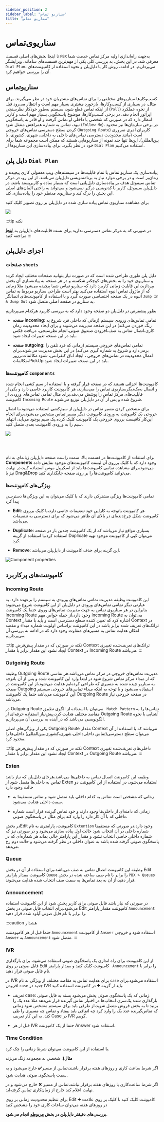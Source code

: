 ```yaml
---
sidebar_position: 2
sidebar_label: "سناریو تماس"
title: "سناریو تماس"
---
```



# سناریوی‌تماس

تا اینجا بخش‌های اصلی قسمت `PBX` به‌جهت راه‌اندازی اولیه مرکز تماس خدمت شما معرفی شد. در این بخش، به بررسی کلی یکی از مهم‌ترین قسمت‌های سامانه، ویرایشگر `Dial Plan`، می‌پردازیم. در ادامه، روش کار با دایل‌پلن و نحوه استفاده از کامپوننت‌های آن را بررسی خواهیم کرد.

## سناریو‌تماس

کسب‌وکارها سناریوهای مختلفی را برای تماس‌های مشتریان خود در نظر می‌گیرند. برای مثال، در بسیاری از کسب‌وکارها، بازخورد مشتری بسیار مهم است و انتظار می‌رود قبل از اینکه تماس قطع شود، سیستم به‌طور خودکار نظرسنجی (`Poll`) از نحوه عملکرد اپراتور انجام دهد. در برخی کسب‌وکارها، موضوع پاسخگویی بسیار مهم است و کاربر انتظار دارد که در صورتی که شخصی با داخلی او تماس گرفت و او قادر به پاسخگویی نبود، تماس به شماره همراهش منتقل شود (`Follow Me`). در برخی سازمان‌ها نیز محدود کردن سطح دسترسی تماس‌های خروجی (`Outgoing Route`) کاربران امری ضروری است (مانند محدودیت دسترسی تماس‌های داخلی به داخلی، شهری، کشوری، یا بین‌المللی). این‌ها تنها چند نمونه از سناریوهایی هستند که ممکن است مجموعه شما برای خود در نظر بگیرد. برای پیاده‌سازی این سناریوها از `Dial Plan` استفاده می‌کنیم.



## دایل پلن `Dial Plan`

پیاده‌سازی یک سناریو تماس با تمام قابلیت‌ها در سیستم‌های ویپ معمولی کاری پیچیده و زمان‌بر است و در برخی موارد نیاز به برنامه‌نویسی دایل‌پلن می‌باشد. از این رو، در مرکز تماس سیموتل هدف بر پیاده‌سازی دایل‌پلنی است که بسیار ساده و کاربرپسند باشد. در دایل‌پلن سیموتل، کاربر با کدنویسی درگیر نمی‌شود و می‌تواند به راحتی المان‌های اصلی این بخش را درک کند و سناریوی مدنظر خود را پیاده‌سازی کند.

برای مشاهده سناریوی تماس پیاده سازی شده در دایل‌پلن بر روی تصویر کلیک کنید 

<a href='https://dialplan.mysup.ir/live/plan/uypn9ij1gu5molptuffpoe9tbx776smhwcnxo19elb3sidznc8' target='_blank'><img src='https://dialplan.mysup.ir/live/thumb/uypn9ij1gu5molptuffpoe9tbx776smhwcnxo19elb3sidznc8/plan.png' /></a>

:::tip نکته

در صورتی که به مرکز تماس دسترسی ندارید برای تست قابلیت‌های دایل‌پلن به **[اینجا](https://dialplan.mysup.ir)** مراجعه کنید
:::

## اجزای دایل‌پلن



### صفحات `sheets`

دایل پلن طوری طراحی شده است که در صورت نیاز بتوانید صفحات مختلف ایجاد کرده و سناریوی خود را به بخش‌های کوچکتر شکسته و در هر صفحه به پیاده‌سازی آن بخش بپردازید،این 
قابلیت زمانی کاربرد دارد که سناریو تماس شما پیچیده می‌شود مثلا زمانی که از ماژول تماس انبوه استفاده می‌کنید بهتر است طراحی سناریو مربوط به تماس انبوه در یک صفحه اختصاصی 
صورت گیرد و با استفاده از کامپوننت‌های اتصالگر `Jump In & Jump Out`  به سناریو در صفحه اصلی متصل شود.

بطور پیشفرض در دایل‌پلن دو صفحه وجود دارد که به بررسی کاربرد هرکدام می‌پردازیم

- **صفحه incoming**: تمامی تماس‌های ورودی سیستم (زمانی که داخلی فرد شروع به زنگ خوردن می‌کند) در این صفحه مدیریت می‌شوند و برای ایجاد محدودیت زمان‌ کاری،اتصال تماس به صف،افزودن صندوق صوتی،انجام نظرسنجی،
 دریافت فکس باید در این صفحه تغییرات ایجاد شود.
 
- **صفحه outgoing**: تمامی تماس‌های خروجی سیستم (زمانی که فرد تلفن را برمی‌دارد و شروع به شماره گیری می‌کند) در این بخش مدیریت می‌شوند،برای اعمال محدودیت در تماس‌های خروجی ، 
ایجاد اتاق کنفرانس، شنود مکالمات،رزور مکالمات،PickUp باید در این صفحه تغییرات ایجاد شود.


### کامپوننت‌ها `components`

کامپوننت‌ها اجزائی هستند که در صفحه قرار گرفته و با استفاده از سیم کشی انجام شده و اتصال به‌یک‌دیگرسناریوی تماس را می‌سازند، هر کامپوننت کاربرد خاصی دارد 
و یکی از قابلیت‌های مرکز تماس را پوشش می‌دهد،برای مثال تمامی تماس‌های ورودی از کامپوننت `Incoming Route` شروع شده و پس از آن در دایل‌پلن توزیع می‌شوند.


برای مشخص کردن مسیر تماس در دایل‌پلن از سیم‌کشی استفاده می‌شود،با اتصال خروجی یک کامپوننت به ورودی کامپوننت دیگر مسیر تماس مشخص می‌شود،برای انجام این‌کار کافیست برروی 
خروجی یک کامپوننت کلیک کرده،یک سیم بوجود می‌آید، انتهای سیم را به ورودی کامپوننت بعدی متصل کنید.

<a href='https://dialplan.mysup.ir/live/plan/r7fpc1ug4qwvn59lnfeel9dknp18wyutp1niwu54o2y193z6vy' target='_blank'><img src='https://dialplan.mysup.ir/live/thumb/r7fpc1ug4qwvn59lnfeel9dknp18wyutp1niwu54o2y193z6vy/plan.png' /></a>

<br/>
<br/>

برای استفاده از کامپوننت‌ها در قسمت ‌بالا، سمت راست صفحه دایل‌پلن زبانه‌ای به نام **Components** وجود دارد که با کلیک بر‌روی
آن لیست کامپوننت‌های موجود نمایش داده می‌شود،برای مشاهده تمامی کامپوننت‌ها باید از اسکرول موس استفاده کنید،در نهایت نیز 
با Drag&Drop می‌توانید کامپوننت‌ها را بر روی‌ صفحه جایگذاری کنید.


### ویژگی‌های کامپوننت‌ها 

تمامی کامپوننت‌ها ویژگی مشترکی دارند که با کلیک می‌توان به این ویژگی‌ها دسترسی پیدا کرد

- **Edit**: هر کامپوننت باتوجه به کارایی خود تنضیمات خاصی دارد،با کلیک برروی کامپوننت شکل چرخ‌دنده‌ای در بالای آن ظاهر می‌شود که برای دسترسی به تنضیمات می‌باشد.

- **Duplicate**: بسیاری مواقع نیاز می‌باشد که از یک کامپوننت چندین بار در صفحه استفاده کرد،با استفاده از گزینه Duplicate می‌توان کپی از کامپوننت موجود تهیه کرد.

- **Remove**: این گزینه برای حذف کامپوننت از دایل‌پلن می‌باشد.

![Component properties](/img/compontnetprop.png)



## کامپوننت‌های پرکاربرد

### Incoming Route

این کامپوننت وظیفه  مدیریت تمامی تماس‌های ورودی به سیستم را‌ برعهده دارد. به عبارتی دیگر تمامی تماس‌های ورودی در دایل‌پلن از این کامپوننت شروع می‌شوند
 بنابراین در هر سناریوی تماس به جهت مدیریت تماس‌های وروی حتما یک کامپوننت Incoming Route وجود دارد،از جمله خواص مهم Incoming Route می‌توان به Context
 اشاره کرد که تعیین کننده سطح دسترسی است و باید با مقدار Context در ترانک‌های تعریف شده برابر باشد.در این کامپوننت براساس اولویت شماره مبداء و مقصد 
 امکان هدایت تماس به مسیر‌های متفاوت وجود دارد که در ادامه به بررسی آن می‌پردازیم.

:::tip نکته
در صورتی که در مقدار پیش‌فرض Context ترانک‌های تعریف‌شده تغییری ایجاد نشود این مقدار برابر با مقدار Context در Incoming Route می‌باشد.
:::


### Outgoinig Route

وظیفه Outgoing Route مدیریت تماس‌های خروجی در مرکز تماس می‌باشد،هر تماسی که از مبداء مرکز تماس شروع شود در ابتدا وارد این کامپوننت شده و پس از آن‌ باتوجه 
به سناریو چیده شده به مسیری که طراحی کرده‌ایم هدایت می‌شود،از این کامپوننت در صفحه Outgoing استفاده می‌شود و با توجه به اینکه مبداء تماس‌های خروجی سیستم این 
کامپوننت می‌باشد حتما یک کامپوننت Outgoing Route در صفحه خروجی نیاز می‌باشد.

در Outgoing Route می‌توان با استفاده از الگوی تطبیق ` Match Pattern` تماس‌ها را به مقاصد مختلف هدایت کرد،پیش‌نیاز استفاده حرفه‌ای از Outgoing Route آشنایی با نحوه 
الگونویسی می‌باشد که در آینده به بررسی آن می‌پردازیم.

یکی از ویژگی‌های اصلی Outgoing Route مقدار Context می‌باشد که با استفاده از آن می‌توان سطح دسترسی(تماس داخلی‌داخلی،شهری،کشوری،بین‌المللی) داخلی‌ها را محدود کرد.


:::tip نکته
در صورتی که در مقدار پیش‌فرض Context داخلی‌های تعریف‌شده تغییری ایجاد نشود این مقدار برابر با مقدار Context در Outgoing Route می‌باشد.
:::

### Exten
وظیفه این کامپوننت اتصال تماس به داخلی‌ها می‌باشد،هرجای دایل‌پلن که نیاز باشد تماس به داخلی‌ها متصل شود از Exten استفاده می‌شود، در استفاده از این کامپوننت دو حالت وجود دارد

- زمانی که مشخص است تماس به کدام داخلی باید متصل شود و تماس مستقیما به سمت داخلی هدایت می‌شود.

- زمانی که دامنه‌ای از داخلی‌ها وجود دارند و خود تماس گیرنده قرار است شماره داخلی که با آن کار دارد را وارد کند برای مثال در پاسخگوی صوتی.

در بخشEdit  کامپوننت، پارامتری به نام `Extention` وجود دارد،در صورتی که مستقیما شماره داخلی در آن انتخاب شود حالت اول پیاده سازی می‌شود و در صورتی نیز که شماره داخلی خاصی انتخاب 
نشود و مقدار این پارامتر خالی بماند هر شماره‌ای که در پاسخگوی صوتی گرفته شده باشد به عنوان داخلی در نظر گرفته می‌شود و حالت دوم رخ می‌دهد.


### Queue
وظیفه این کامپوننت اتصال تماس به صف می‌باشد،برای استفاده از آن در بخش Edit کامپوننت مقدار پارامتر `Queue` را برابر با نام صف ساخته شده در
 بخش `PBX > Queues` قرار دهید،از آن به بعد تماس‌ها به سمت صف انتخاب شده هدایت می‌شوند.
 
 
 
### Announcement
 
در صورتی که نیاز باشد فایل صوتی برای کاربر پخش شود از این کامپوننت استفاده می‌شود،برای انتخاب فایل صوتی در بخش 
Edit کامپوننت مقدار پارامتر `Announcement` را برابر با نام فایل صوتی آپلود شده قرار دهید.
 
:::caution هشدار

حتما قبل از هر کامپومننت `Announcement` از کامپوننت `Answer` استفاده شود و خروجی `Answer` به `Announcement` متصل شود.
:::
 
 
 
### IVR

از این کامپوننت برای راه اندازی یک پاسخگوی صوتی استفاده می‌شود، برای بارگذاری فایل صوتی بر روی Edit کامپوننت کلیک کنید و مقدار پارامتر ` Announcement` را 
برابر با نام فایل صوتی قرار دهید. 
 
در IVR برای هدایت تماس به مقاصد مختلف از ویژگی به نام `case` استفاده می‌شود،برای افزودن `case` جدید در IVR باید از گزینه ➕ در کامپوننت استفاده کنید.

- تعریف case:
زمانی که یک پاسخگوی صوتی پخش می‌شود بسته به فایل صوتی بارگذاری شده یک‌سری انتخاب‌ها در اختیار تماس گیرنده قرار می‌دهد مثلا عدد یک را بزنید تا به بخش فروش متصل 
شوید،از طرفی باید برای سیستم مشخص شود زمانی که تماس‌گیرنده عدد یک را وارد کرد چه اتفاقی باید بیفتاد و تماس چه مسیری را طی کند، به این کار تعریف Case در IVR 
گوییم.

- قبل از هر IVR حتما از یک کامپوننت Answer استفاده شود.
 
### Time Condition

با استفاده از این کامپوننت می‌توان شرط زمانی را چک کرد.

**مثال)**: شخصی به مجموعه زنگ می‌زند

اگر شرط ساعت کاری و روز‌های هفته برقرار باشند،تماس از مسیر️✔️  خارج می‌شود و به سمت پاسخگوی صوتی هدایت شود.

اگر شرط ساعت‌کاری یا روزهای هفته برقرار نباشد،تماس از مسیر ❌ خارج می‌شود و در نهایت اعلام کند خارج از زمان‌کاری تماس گرفته‌اید. 

برای تنظیم محدودیت زمانی بر روی Edit کامپوننت کلیک کنید با کلیک بر روی علامت ➕ در روزهای هفته می‌توان ساعات کاری خود را مشخص کنید


**بررسی‌های دقیقتر دایل‌پلن در بخش [مربوطه](../pbx-menu/dialplan/intro/) انجام می‌شود.**